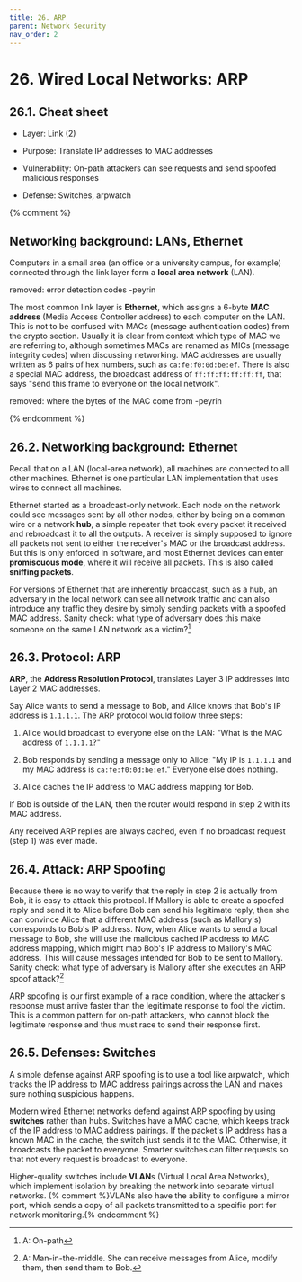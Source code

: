 ```yaml
---
title: 26. ARP
parent: Network Security
nav_order: 2
---
```


# 26. Wired Local Networks: ARP

## 26.1. Cheat sheet

- Layer: Link (2)

- Purpose: Translate IP addresses to MAC addresses

- Vulnerability: On-path attackers can see requests and send spoofed malicious
  responses

- Defense: Switches, arpwatch

{% comment %}

## Networking background: LANs, Ethernet

Computers in a small area (an office or a university campus, for example)
connected through the link layer form a **local area network** (LAN).

removed: error detection codes -peyrin

The most common link layer is **Ethernet**, which assigns a 6-byte **MAC
address** (Media Access Controller address) to each computer on the LAN. This is
not to be confused with MACs (message authentication codes) from the crypto
section. Usually it is clear from context which type of MAC we are referring to,
although sometimes MACs are renamed as MICs (message integrity codes) when
discussing networking. MAC addresses are usually written as 6 pairs of hex
numbers, such as `ca:fe:f0:0d:be:ef`. There is also a special MAC address, the
broadcast address of `ff:ff:ff:ff:ff:ff`, that says "send this frame to everyone
on the local network\".

removed: where the bytes of the MAC come from -peyrin

{% endcomment %}

## 26.2. Networking background: Ethernet

Recall that on a LAN (local-area network), all machines are connected to all
other machines. Ethernet is one particular LAN implementation that uses wires to
connect all machines.

Ethernet started as a broadcast-only network. Each node on the network could see
messages sent by all other nodes, either by being on a common wire or a network
**hub**, a simple repeater that took every packet it received and rebroadcast it
to all the outputs. A receiver is simply supposed to ignore all packets not sent
to either the receiver's MAC or the broadcast address. But this is only enforced
in software, and most Ethernet devices can enter **promiscuous mode**, where it
will receive all packets. This is also called **sniffing packets**.

For versions of Ethernet that are inherently broadcast, such as a hub, an
adversary in the local network can see all network traffic and can also
introduce any traffic they desire by simply sending packets with a spoofed MAC
address. Sanity check: what type of adversary does this make someone on the same
LAN network as a victim?[^1]

## 26.3. Protocol: ARP

**ARP**, the **Address Resolution Protocol**, translates Layer 3 IP addresses
into Layer 2 MAC addresses.

Say Alice wants to send a message to Bob, and Alice knows that Bob's IP address
is `1.1.1.1`. The ARP protocol would follow three steps:

1.  Alice would broadcast to everyone else on the LAN: "What is the MAC address
    of `1.1.1.1`?\"

2.  Bob responds by sending a message only to Alice: "My IP is `1.1.1.1` and my
    MAC address is `ca:fe:f0:0d:be:ef`.\" Everyone else does nothing.

3.  Alice caches the IP address to MAC address mapping for Bob.

If Bob is outside of the LAN, then the router would respond in step 2 with its
MAC address.

Any received ARP replies are always cached, even if no broadcast request
(step 1) was ever made.

## 26.4. Attack: ARP Spoofing

Because there is no way to verify that the reply in step 2 is actually from Bob,
it is easy to attack this protocol. If Mallory is able to create a spoofed reply
and send it to Alice before Bob can send his legitimate reply, then she can
convince Alice that a different MAC address (such as Mallory's) corresponds to
Bob's IP address. Now, when Alice wants to send a local message to Bob, she will
use the malicious cached IP address to MAC address mapping, which might map
Bob's IP address to Mallory's MAC address. This will cause messages intended for
Bob to be sent to Mallory. Sanity check: what type of adversary is Mallory after
she executes an ARP spoof attack?[^2]

ARP spoofing is our first example of a race condition, where the attacker's
response must arrive faster than the legitimate response to fool the victim.
This is a common pattern for on-path attackers, who cannot block the legitimate
response and thus must race to send their response first.

## 26.5. Defenses: Switches

A simple defense against ARP spoofing is to use a tool like arpwatch, which
tracks the IP address to MAC address pairings across the LAN and makes sure
nothing suspicious happens.

Modern wired Ethernet networks defend against ARP spoofing by using **switches**
rather than hubs. Switches have a MAC cache, which keeps track of the IP address
to MAC address pairings. If the packet's IP address has a known MAC in the
cache, the switch just sends it to the MAC. Otherwise, it broadcasts the packet
to everyone. Smarter switches can filter requests so that not every request is
broadcast to everyone.

Higher-quality switches include **VLAN**s (Virtual Local Area Networks), which
implement isolation by breaking the network into separate virtual networks.
{% comment %}VLANs also have the ability to configure a mirror port, which sends
a copy of all packets transmitted to a specific port for network
monitoring.{% endcomment %}

[^1]: A: On-path
[^2]:
    A: Man-in-the-middle. She can receive messages from Alice, modify them, then
    send them to Bob.
